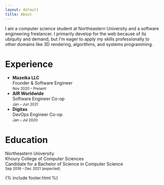 ```yaml
---
layout: default
title: About
---
```


I am a computer science student at Northeastern University and a software
engineering freelancer. I primarily develop for the web because of its ubiquity
and demand, but I'm eager to apply my skills professionally to other domains
like 3D rendering, algorithms, and systems programming.

# Experience

- **Mazeika LLC**  
  Founder & Software Engineer  
  <small>Nov 2020 &ndash; Present</small>
- **AIR Worldwide**  
  Software Engineer Co-op  
  <small>Jan &ndash; Jun 2021</small>
- **Digitas**  
  DevOps Engineer Co-op  
  <small>Jan &ndash; Jul 2020</small>

# Education

Northeastern University  
<span class="hanging-indent">Khoury College of Computer Sciences</span>  
<span class="hanging-indent">Candidate for a Bachelor of Science in Computer
Science</span>  
<small>Sep 2018 &ndash; Dec 2021 (expected)</small>

{% include footer.html %}
